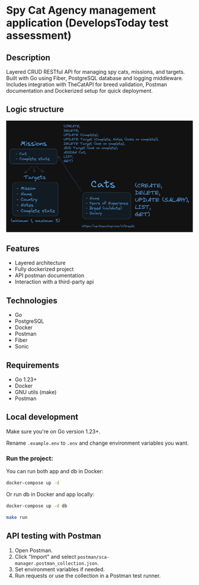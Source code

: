 # Spy Cat Agency management application (DevelopsToday test assessment)

## Description

Layered CRUD RESTful API for managing spy cats, missions, and targets. Built with Go using Fiber, PostgreSQL database and logging middleware. Includes integration with TheCatAPI for breed validation, Postman documentation and Dockerized setup for quick deployment.

## Logic structure

![Logic structure](assets/structure.png)

## Features

- Layered architecture
- Fully dockerized project
- API postman documentation
- Interaction with a third-party api

## Technologies

- Go
- PostgreSQL
- Docker
- Postman
- Fiber
- Sonic

## Requirements

- Go 1.23+
- Docker
- GNU utils (make)
- Postman

## Local development

Make sure you're on Go version 1.23+.

Rename `.example.env` to `.env` and change environment variables you want.

### Run the project:

You can run both app and db in Docker:

```bash
docker-compose up -d
```

Or run db in Docker and app locally:

```bash
docker-compose up -d db
```

```bash
make run
```

## API testing with Postman

1. Open Postman.
2. Click "Import" and select `postman/sca-manager.postman_collection.json`.
3. Set environment variables if needed.
4. Run requests or use the collection in a Postman test runner.
